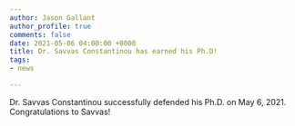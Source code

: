 ```yaml
---
author: Jason Gallant
author_profile: true
comments: false
date: 2021-05-06 04:00:00 +0000
title: Dr. Savvas Constantinou has earned his Ph.D!
tags:
- news

---
```

Dr. Savvas Constantinou successfully defended his Ph.D. on May 6, 2021.  Congratulations to Savvas!
